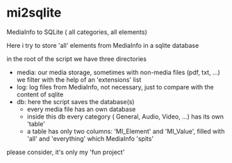 # mi2sqlite
MediaInfo to SQLite ( all categories, all elements)

Here i try to store 'all' elements from MediaInfo in a sqlite database

in the root of the script we have three directories

  - media: our media storage, sometimes with non-media files (pdf, txt, ...) we filter with the help of an 'extensions' list
  - log: log files from MediaInfo, not necessary, just to compare with the content of sqlite
   - db: here the script saves the database(s)
      - every media file has an own database
      - inside this db every category ( General, Audio, Video, ...) has its own 'table'
      - a table has only two columns: 'MI_Element' and 'MI_Value', filled with 'all' and 'everything' which MediaInfo 'spits'

please consider, it's only my 'fun project'
